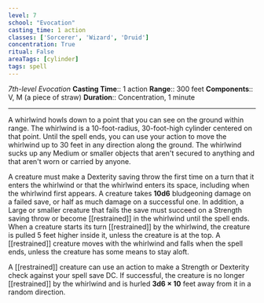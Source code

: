```yaml
---
level: 7
school: "Evocation"
casting_time: 1 action
classes: ['Sorcerer', 'Wizard', 'Druid']
concentration: True
ritual: False
areaTags: [cylinder]
tags: spell
---
```


_7th-level Evocation_
**Casting Time**:: 1 action
**Range**:: 300 feet
**Components**:: V, M (a piece of straw)
**Duration**:: Concentration, 1 minute

---

A whirlwind howls down to a point that you can see on the ground within range. The whirlwind is a 10-foot-radius, 30-foot-high cylinder centered on that point. Until the spell ends, you can use your action to move the whirlwind up to 30 feet in any direction along the ground. The whirlwind sucks up any Medium or smaller objects that aren't secured to anything and that aren't worn or carried by anyone.

A creature must make a Dexterity saving throw the first time on a turn that it enters the whirlwind or that the whirlwind enters its space, including when the whirlwind first appears. A creature takes **10d6** bludgeoning damage on a failed save, or half as much damage on a successful one. In addition, a Large or smaller creature that fails the save must succeed on a Strength saving throw or become [[restrained]] in the whirlwind until the spell ends. When a creature starts its turn [[restrained]] by the whirlwind, the creature is pulled 5 feet higher inside it, unless the creature is at the top. A [[restrained]] creature moves with the whirlwind and falls when the spell ends, unless the creature has some means to stay aloft.

A [[restrained]] creature can use an action to make a Strength or Dexterity check against your spell save DC. If successful, the creature is no longer [[restrained]] by the whirlwind and is hurled **3d6 × 10** feet away from it in a random direction.




